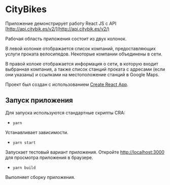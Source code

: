 # CityBikes

Приложение демонстрирует работу React JS с API [http://api.citybik.es/v2/](http://api.citybik.es/v2/)

Рабочая область приложения состоит из двух колонок.

В левой колонке отображается список компаний, предоставляющих услуги проката велосипедов. Некоторые компании объединены в сети.

В правой колоке отображается информация о сети, в которую входит выбранная компания, а также список станций проката с адресами (если они указаны) и ссылками на местоположение станций в Google Maps.

Проект был создан с использованием [Create React App](https://github.com/facebook/create-react-app).

## Запуск приложения

Для запуска используются стандартные скрипты CRA:

+ `yarn`

Устанавливает зависимости.

+ `yarn start`

Запускает тестовый вариант приложения.
Откройте [http://localhost:3000](http://localhost:3000) для просмотра приложения в браузере.

+ `yarn build`

Выполняет сборку приложения.
